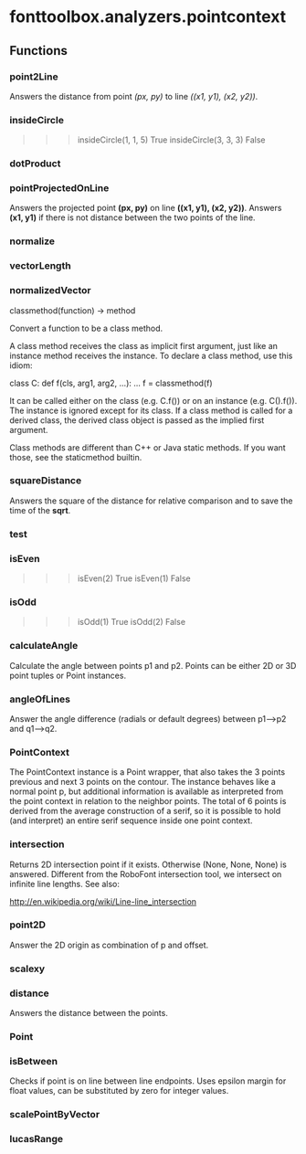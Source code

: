 # fonttoolbox.analyzers.pointcontext


## Functions

### point2Line
Answers the distance from point <i>(px, py)</i> to line <i>((x1,
y1), (x2, y2))</i>.
### insideCircle
>>> insideCircle(1, 1, 5)
True
>>> insideCircle(3, 3, 3)
False
### dotProduct
### pointProjectedOnLine
Answers the projected point <b>(px, py)</b> on line <b>((x1, y1), (x2,
y2))</b>.  Answers <b>(x1, y1)</b> if there is not distance between the two
points of the line.
### normalize
### vectorLength
### normalizedVector
classmethod(function) -> method

Convert a function to be a class method.

A class method receives the class as implicit first argument,
just like an instance method receives the instance.
To declare a class method, use this idiom:

  class C:
  def f(cls, arg1, arg2, ...): ...
  f = classmethod(f)

It can be called either on the class (e.g. C.f()) or on an instance
(e.g. C().f()).  The instance is ignored except for its class.
If a class method is called for a derived class, the derived class
object is passed as the implied first argument.

Class methods are different than C++ or Java static methods.
If you want those, see the staticmethod builtin.
### squareDistance
Answers the square of the distance for relative comparison and to
save the time of the <b>sqrt</b>.
### test
### isEven
>>> isEven(2)
True
>>> isEven(1)
False
### isOdd
>>> isOdd(1)
True
>>> isOdd(2)
False
### calculateAngle
Calculate the angle between points p1 and p2. Points can be either 2D or 3D 
point tuples or Point instances.
### angleOfLines
Answer the angle difference (radials or default degrees) between p1-->p2 and q1-->q2.
### PointContext
The PointContext instance is a Point wrapper, that also takes the 3 points previous
and next 3 points on the contour. The instance behaves like a normal point p, but
additional information is available as interpreted from the point context in relation 
to the neighbor points. The total of 6 points is derived
from the average construction of a serif, so it is possible to hold (and interpret) an 
entire serif sequence inside one point context.
### intersection
Returns 2D intersection point if it exists. Otherwise (None, None,
None) is answered. Different from the RoboFont intersection tool, we
intersect on infinite line lengths. See also:

http://en.wikipedia.org/wiki/Line-line_intersection
### point2D
Answer the 2D origin as combination of p and offset.
### scalexy
### distance
Answers the distance between the points.
### Point
### isBetween
Checks if point is on line between line endpoints. Uses epsilon
margin for float values, can be substituted by zero for integer
values.
### scalePointByVector
### lucasRange
